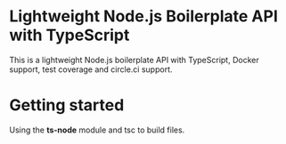 # Lightweight Node.js Boilerplate API with TypeScript

This is a lightweight Node.js boilerplate API with TypeScript, Docker support, test coverage and circle.ci support.

# Getting started

Using the **ts-node** module and tsc to build files.